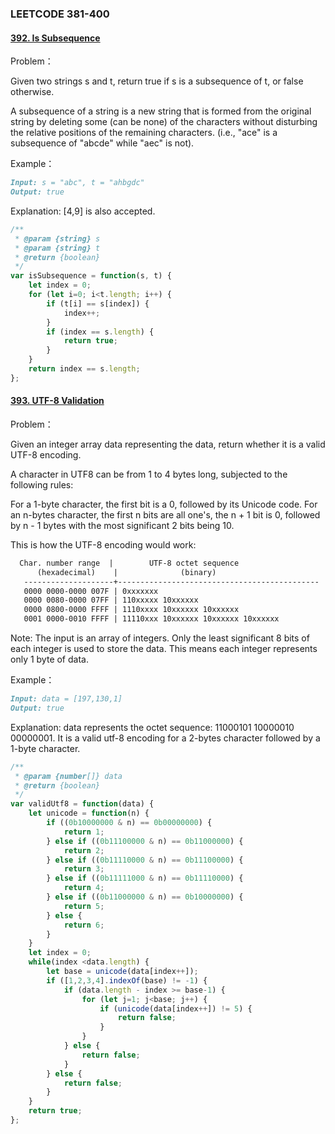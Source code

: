 ### **LEETCODE 381-400**

#### **[392. Is Subsequence](https://leetcode-cn.com/problems/is-subsequence/)**

Problem：

Given two strings s and t, return true if s is a subsequence of t, or false otherwise.

A subsequence of a string is a new string that is formed from the original string by deleting some (can be none) of the characters without disturbing the relative positions of the remaining characters. (i.e., "ace" is a subsequence of "abcde" while "aec" is not).

Example：

```markdown
Input: s = "abc", t = "ahbgdc"
Output: true
```

Explanation: [4,9] is also accepted.

```js
/**
 * @param {string} s
 * @param {string} t
 * @return {boolean}
 */
var isSubsequence = function(s, t) {
    let index = 0;
    for (let i=0; i<t.length; i++) {
        if (t[i] == s[index]) {
            index++;
        }
        if (index == s.length) {
            return true;
        }
    }
    return index == s.length;
};
```

#### **[393. UTF-8 Validation](https://leetcode-cn.com/problems/utf-8-validation/)**

Problem：

Given an integer array data representing the data, return whether it is a valid UTF-8 encoding.

A character in UTF8 can be from 1 to 4 bytes long, subjected to the following rules:

For a 1-byte character, the first bit is a 0, followed by its Unicode code.
For an n-bytes character, the first n bits are all one's, the n + 1 bit is 0, followed by n - 1 bytes with the most significant 2 bits being 10.

This is how the UTF-8 encoding would work:

```markdown
  Char. number range  |        UTF-8 octet sequence
      (hexadecimal)    |              (binary)
   --------------------+---------------------------------------------
   0000 0000-0000 007F | 0xxxxxxx
   0000 0080-0000 07FF | 110xxxxx 10xxxxxx
   0000 0800-0000 FFFF | 1110xxxx 10xxxxxx 10xxxxxx
   0001 0000-0010 FFFF | 11110xxx 10xxxxxx 10xxxxxx 10xxxxxx
```

Note: The input is an array of integers. Only the least significant 8 bits of each integer is used to store the data. This means each integer represents only 1 byte of data.

Example：

```markdown
Input: data = [197,130,1]
Output: true
```

Explanation: data represents the octet sequence: 11000101 10000010 00000001.
It is a valid utf-8 encoding for a 2-bytes character followed by a 1-byte character.

```js
/**
 * @param {number[]} data
 * @return {boolean}
 */
var validUtf8 = function(data) {
    let unicode = function(n) {
        if ((0b10000000 & n) == 0b00000000) {
            return 1;
        } else if ((0b11100000 & n) == 0b11000000) {
            return 2;
        } else if ((0b11110000 & n) == 0b11100000) {
            return 3;
        } else if ((0b11111000 & n) == 0b11110000) {
            return 4;
        } else if ((0b11000000 & n) == 0b10000000) {
            return 5;
        } else {
            return 6;
        }
    }
    let index = 0;
    while(index <data.length) {
        let base = unicode(data[index++]);
        if ([1,2,3,4].indexOf(base) != -1) {
            if (data.length - index >= base-1) {
                for (let j=1; j<base; j++) {
                    if (unicode(data[index++]) != 5) {
                        return false;
                    }
                }
            } else {
                return false;
            }
        } else {
            return false;
        }
    }
    return true;
};
```

